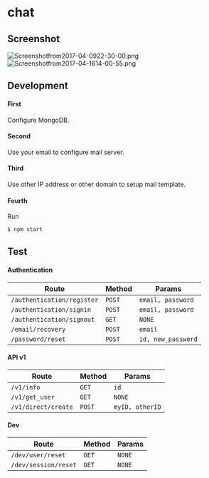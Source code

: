 # chat

## Screenshot
![Screenshotfrom2017-04-0922-30-00.png](http://sv1.upsieutoc.com/2017/04/09/Screenshotfrom2017-04-0922-30-00.png)
![Screenshotfrom2017-04-1614-00-55.png](http://sv1.upsieutoc.com/2017/04/16/Screenshotfrom2017-04-1614-00-55.png)

## Development

#### First
Configure MongoDB.
#### Second
Use your email to configure mail server.
#### Third
Use other IP address or other domain to setup mail template.
#### Fourth
Run
```sh
$ npm start
```

## Test
#### Authentication
Route | Method | Params
--- | ------ | ------
`/authentication/register` | `POST` | `email, password`
`/authentication/signin` | `POST` | `email, password`
`/authentication/signout` | `GET` | `NONE`
`/email/recovery` | `POST` | `email`
`/password/reset` | `POST` | `id, new_password`

#### API v1
Route | Method | Params
--- | ------ | ------
`/v1/info` | `GET` | `id`
`/v1/get_user` | `GET` | `NONE`
`/v1/direct/create` | `POST` | `myID, otherID`

#### Dev
Route | Method | Params
--- | ------ | ------
`/dev/user/reset` | `GET` | `NONE`
`/dev/session/reset` | `GET` | `NONE`


